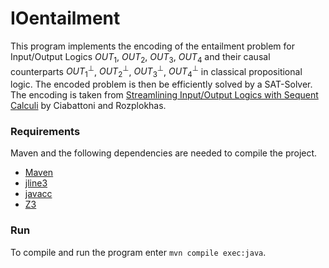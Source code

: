 # IOentailment

This program implements the encoding of the entailment problem for Input/Output Logics $OUT_1$, $OUT_2$, $OUT_3$, $OUT_4$ and their causal counterparts $OUT_1^{\perp}$, $OUT_2^{\perp}$, $OUT_3^{\perp}$, $OUT_4^{\perp}$ in classical propositional logic. The encoded problem is then be efficiently solved by a SAT-Solver. The encoding is taken from [Streamlining Input/Output Logics with Sequent Calculi](https://proceedings.kr.org/2023/15/kr2023-0015-ciabattoni-et-al.pdf) by Ciabattoni and Rozplokhas.


### Requirements
Maven and the following dependencies are needed to compile the project.
- [Maven](https://maven.apache.org/) 
- [jline3](https://github.com/jline/jline3)
- [javacc](https://javacc.github.io/javacc/)  
- [Z3](https://github.com/Z3Prover/z3/)

### Run
To compile and run the program enter `mvn compile exec:java`.
